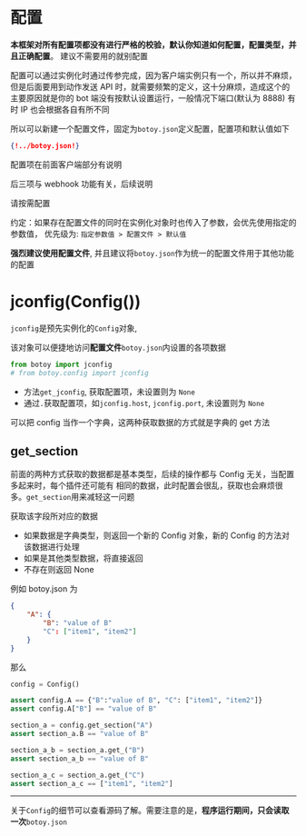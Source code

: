 # 配置

**本框架对所有配置项都没有进行严格的校验，默认你知道如何配置，配置类型，并且正确配置**。
建议不需要用的就别配置

配置可以通过实例化时通过传参完成，因为客户端实例只有一个，所以并不麻烦，但是后面要用到动作发送
API 时，就需要频繁的定义，这十分麻烦，造成这个的主要原因就是你的 bot 端没有按默认设置运行，一般情况下端口(默认为 8888)
有时 IP 也会根据各自有所不同

所以可以新建一个配置文件，固定为`botoy.json`定义配置，配置项和默认值如下

```json
{!../botoy.json!}
```

配置项在前面客户端部分有说明

后三项与 webhook 功能有关，后续说明

请按需配置

约定：如果存在配置文件的同时在实例化对象时也传入了参数，会优先使用指定的参数值，
优先级为: `指定参数值 > 配置文件 > 默认值`

**强烈建议使用配置文件**, 并且建议将`botoy.json`作为统一的配置文件用于其他功能的配置

# jconfig(Config())

`jconfig`是预先实例化的`Config`对象,

该对象可以便捷地访问**配置文件**`botoy.json`内设置的各项数据

```python
from botoy import jconfig
# from botoy.config import jconfig
```

- 方法`get_jconfig`, 获取配置项，未设置则为 `None`
- 通过`.`获取配置项，如`jconfig.host`, `jconfig.port`, 未设置则为 `None`

可以把 config 当作一个字典，这两种获取数据的方式就是字典的 get 方法

## get_section

前面的两种方式获取的数据都是基本类型，后续的操作都与 Config 无关，当配置多起来时，每个插件还可能有
相同的数据，此时配置会很乱，获取也会麻烦很多。`get_section`用来减轻这一问题

获取该字段所对应的数据

- 如果数据是字典类型，则返回一个新的 Config 对象，新的 Config 的方法对该数据进行处理
- 如果是其他类型数据，将直接返回
- 不存在则返回 None

例如 botoy.json 为

```json
{
    "A": {
        "B": "value of B"
        "C": ["item1", "item2"]
    }
}
```

那么

```python
config = Config()

assert config.A == {"B":"value of B", "C": ["item1", "item2"]}
assert config.A["B"] == "value of B"

section_a = config.get_section("A")
assert section_a.B == "value of B"

section_a_b = section_a.get_("B")
assert section_a_b == "value of B"

section_a_c = section_a.get_("C")
assert section_a_c == ["item1", "item2"]
```

---

关于`Config`的细节可以查看源码了解。需要注意的是，**程序运行期间，只会读取一次**`botoy.json`
